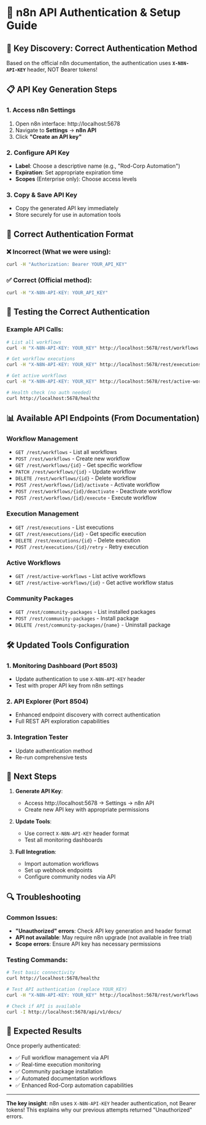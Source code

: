 # 🔑 n8n API Authentication & Setup Guide

## 🎯 Key Discovery: Correct Authentication Method

Based on the official n8n documentation, the authentication uses **`X-N8N-API-KEY`** header, NOT Bearer tokens!

## 📋 API Key Generation Steps

### 1. Access n8n Settings
1. Open n8n interface: http://localhost:5678
2. Navigate to **Settings** → **n8n API**
3. Click **"Create an API key"**

### 2. Configure API Key
- **Label**: Choose a descriptive name (e.g., "Rod-Corp Automation")
- **Expiration**: Set appropriate expiration time
- **Scopes** (Enterprise only): Choose access levels

### 3. Copy & Save API Key
- Copy the generated API key immediately
- Store securely for use in automation tools

## 🔧 Correct Authentication Format

### ❌ Incorrect (What we were using):
```bash
curl -H "Authorization: Bearer YOUR_API_KEY"
```

### ✅ Correct (Official method):
```bash
curl -H "X-N8N-API-KEY: YOUR_API_KEY"
```

## 🚀 Testing the Correct Authentication

### Example API Calls:
```bash
# List all workflows
curl -H "X-N8N-API-KEY: YOUR_KEY" http://localhost:5678/rest/workflows

# Get workflow executions
curl -H "X-N8N-API-KEY: YOUR_KEY" http://localhost:5678/rest/executions

# Get active workflows
curl -H "X-N8N-API-KEY: YOUR_KEY" http://localhost:5678/rest/active-workflows

# Health check (no auth needed)
curl http://localhost:5678/healthz
```

## 📊 Available API Endpoints (From Documentation)

### Workflow Management
- `GET /rest/workflows` - List all workflows
- `POST /rest/workflows` - Create new workflow
- `GET /rest/workflows/{id}` - Get specific workflow
- `PATCH /rest/workflows/{id}` - Update workflow
- `DELETE /rest/workflows/{id}` - Delete workflow
- `POST /rest/workflows/{id}/activate` - Activate workflow
- `POST /rest/workflows/{id}/deactivate` - Deactivate workflow
- `POST /rest/workflows/{id}/execute` - Execute workflow

### Execution Management
- `GET /rest/executions` - List executions
- `GET /rest/executions/{id}` - Get specific execution
- `DELETE /rest/executions/{id}` - Delete execution
- `POST /rest/executions/{id}/retry` - Retry execution

### Active Workflows
- `GET /rest/active-workflows` - List active workflows
- `GET /rest/active-workflows/{id}` - Get active workflow status

### Community Packages
- `GET /rest/community-packages` - List installed packages
- `POST /rest/community-packages` - Install package
- `DELETE /rest/community-packages/{name}` - Uninstall package

## 🛠️ Updated Tools Configuration

### 1. Monitoring Dashboard (Port 8503)
- Update authentication to use `X-N8N-API-KEY` header
- Test with proper API key from n8n settings

### 2. API Explorer (Port 8504)
- Enhanced endpoint discovery with correct authentication
- Full REST API exploration capabilities

### 3. Integration Tester
- Update authentication method
- Re-run comprehensive tests

## 🎯 Next Steps

1. **Generate API Key**:
   - Access http://localhost:5678 → Settings → n8n API
   - Create new API key with appropriate permissions

2. **Update Tools**:
   - Use correct `X-N8N-API-KEY` header format
   - Test all monitoring dashboards

3. **Full Integration**:
   - Import automation workflows
   - Set up webhook endpoints
   - Configure community nodes via API

## 🔍 Troubleshooting

### Common Issues:
- **"Unauthorized" errors**: Check API key generation and header format
- **API not available**: May require n8n upgrade (not available in free trial)
- **Scope errors**: Ensure API key has necessary permissions

### Testing Commands:
```bash
# Test basic connectivity
curl http://localhost:5678/healthz

# Test API authentication (replace YOUR_KEY)
curl -H "X-N8N-API-KEY: YOUR_KEY" http://localhost:5678/rest/workflows

# Check if API is available
curl -I http://localhost:5678/api/v1/docs/
```

## 🎉 Expected Results

Once properly authenticated:
- ✅ Full workflow management via API
- ✅ Real-time execution monitoring
- ✅ Community package installation
- ✅ Automated documentation workflows
- ✅ Enhanced Rod-Corp automation capabilities

---

**The key insight**: n8n uses `X-N8N-API-KEY` header authentication, not Bearer tokens! This explains why our previous attempts returned "Unauthorized" errors.
